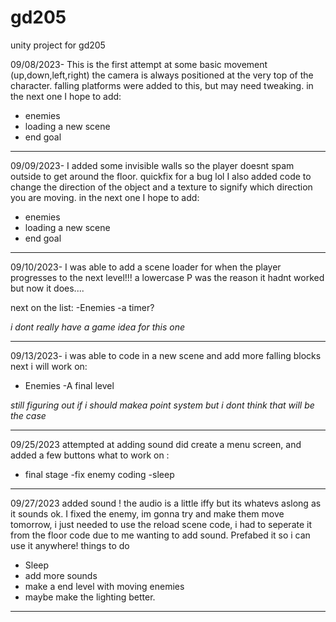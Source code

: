 # gd205
unity project for gd205

09/08/2023-
This is the first attempt at some basic movement (up,down,left,right)
the camera is always positioned at the very top of the character.
falling platforms were added to this, but may need tweaking.
in the next one I hope to add:

 - enemies
 - loading a new scene
 - end goal
---
09/09/2023-
I added some invisible walls so the player doesnt spam outside to get around the floor. quickfix for a bug lol
I also added code to change the direction of the object and a texture to signify which direction you are moving.
in the next one I hope to add:

 - enemies
 - loading a new scene
 - end goal

---
09/10/2023- 
I was able to add a scene loader for when the player progresses to the next level!!! 
a lowercase P was the reason it hadnt worked but now it does.... 

next on the list:
-Enemies
-a timer?

*i dont really have a game idea for this one*

---
09/13/2023-
i was able to code in a new scene and add more falling blocks next i will work on:

- Enemies
-A final level

*still figuring out if i should makea point system but i dont think that will be the case*

---
09/25/2023
attempted at adding sound
did create a menu screen, and added a few buttons
what to work on :

- final stage
-fix enemy coding
-sleep
---
09/27/2023
added sound ! the audio is a little iffy but its whatevs aslong as it sounds ok. 
I fixed the enemy, im gonna try and make them move tomorrow, i just needed to use the reload scene code, i had to seperate it from the floor code due to me wanting to add sound. Prefabed it so i can use it anywhere! 
things to do 
- Sleep
- add more sounds 
- make a end level with moving enemies 
- maybe make the lighting better. 

---